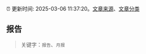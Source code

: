 :alarm_clock: 更新时间: 2025-03-06 11:37:20。[文章来源](/README.md)、[文章分类](/TAGS.md)

## 报告


> 关键字：`报告`、`月报`



